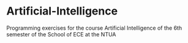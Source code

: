 # Artificial-Intelligence
Programming exercises for the course Artificial Intelligence of the 6th semester of the School of ECE at the NTUA
